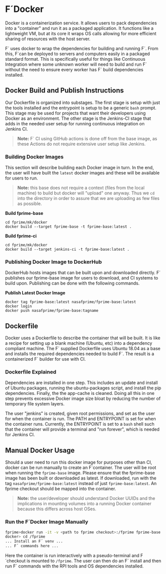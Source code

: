 # F´Docker

Docker is a containerization service. It allows users to pack dependencies into a "container" and
run it as a packaged application. It functions like a lightweight VM, but at its core it wraps
OS calls allowing for more efficient sharing of resources with the host server.

F´ uses docker to wrap the dependencies for building and running F´. From this, F´can be deployed
to servers and computers easily in a packaged standard format. This is specifically useful for
things like Continuous Integration where some unknown worker will need to build and run F´ without
the need to ensure every worker has F´ build dependencies installed.

## Docker Build and Publish Instructions

Our Dockerfile is organized into substages. The first stage is setup with just the tools installed
and the entrypoint is setup to be a generic `bash` prompt. This stage may be used for projects
that want their developers using Docker as an environment.  The other stage is the Jenkins-CI stage
that adds in the needed user setup for running continuous integration on Jenkins CI. 
> **Note:** F´ CI using GitHub actions is done off from the base image, as these Actions do not require extensive
user setup like Jenkins.

### Building Docker Images

This section will describe building each Docker image in turn. In the end, the user will have built
the `latest` docker images and these will be available for users to run.

> **Note:** this base does not require a context (files from the local machine) to build but docker
will "upload" one anyway. Thus we `cd` into the directory in order to assure that we are uploading
as few files as possible.

**Build fprime-base**
```
cd fprime/mk/docker
docker build --target fprime-base -t fprime-base:latest .
```

**Build fprime-ci**
```
cd fprime/mk/docker
docker build --target jenkins-ci -t fprime-base:latest .
```

### Publishing Docker Image to DockerHub

DockerHub hosts images that can be built upon and downloaded directly.  F´ publishes our fprime-base
image for users to download, and CI systems to build upon. Publishing can be done with the following
commands.

**Publish Latest Docker Image**
```
docker tag fprime-base:latest nasafprime/fprime-base:latest
docker login
docker push nasafprime/fprime-base:tagname
```

## Dockerfile

Docker uses a Dockerfile to describe the container that will be built. It is like a recipe for
setting up a blank machine (Ubuntu, etc) into a dependency compliant machine. The F´ supplied
Dockerfile uses Ubuntu 18.04 as a base and installs the required dependencies needed to build F´.
The result is a containerized F´ builder for use with CI.

### Dockerfile Explained

Dependencies are installed in one step. This includes an update and install of Ubuntu
packages, running the ubuntu-packages script, and install the pip dependencies. Finally, the the
app-cache is cleaned. Doing all this in one step prevents excessive Docker image size bloat by
reducing the number of temporary file system layers.

The user "jenkins" is created, given root permissions, and set as the user for when the
container is run. The PATH and ENTRYPOINT is set for when the container runs. Currently, the ENTRYPOINT
is set to a `bash` shell such that the container will provide a terminal and "run forever", which is
needed for Jenkins CI.

## Manual Docker Usage

Should a user need to run this docker image for purposes other than CI, docker can be run manually to
create an F´container. The user will be root when running the `fprime-base` image. Please ensure that
the fprime-base image has been built or downloaded as latest. If downloaded, run with the tag
`nasafprime/fprime-base:latest` instead of just `fprime-base:latest`. An fprime checkout should be
mapped into the container.

> **Note:** the user/developer should understand Docker UUIDs and the implications in mounting volumes
into a running Docker container because this differs across host OSes.

### Run the F´Docker Image Manually
```bash
fprime>docker run -it -v <path to fprime checkout>:/fprime fprime-base:latest
docker> cd /fprime
... Install an F´ venv ...
... F´ commands here ...
``` 
Here the container is run interactively with a pseudo-terminal and F´checkout is mounted to
`/fprime`. The user can then do an F´ install and then run F´ commands with the RPI tools and OS
dependencies installed.
